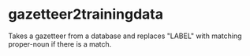 # gazetteer2trainingdata
Takes a gazetteer from a database and replaces "LABEL" with matching proper-noun if there is a match.

